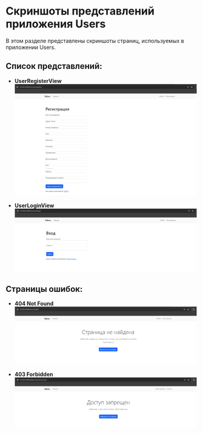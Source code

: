 # Скриншоты представлений приложения Users

В этом разделе представлены скриншоты страниц, используемых в приложении Users.

## Список представлений:

- **UserRegisterView**
  ![Страница регистрации](./page_register.png)

- **UserLoginView**
  ![Страница входа](./page_login.png)

## Страницы ошибок:

- **404 Not Found**  
  ![Страница 404](./page_404.png)

- **403 Forbidden**  
  ![Страница 403](./page_403.png)

